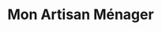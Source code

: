 ---
title: "Mon Artisan Ménager"
url: /saint-pierre-doleron/mon-artisan-menager/
shop: appareil ménager
---